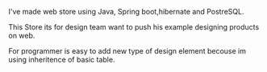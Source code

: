 I've made web store using Java, Spring boot,hibernate and PostreSQL.

This Store its for design team want to push his example designing products on web.

For programmer is easy to add new type of design element becouse im using inheritence of basic table.
